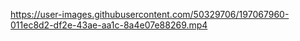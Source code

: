 

https://user-images.githubusercontent.com/50329706/197067960-011ec8d2-df2e-43ae-aa1c-8a4e07e88269.mp4

